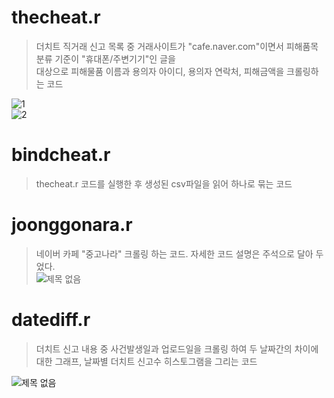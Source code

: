 # thecheat.r
> 더치트 직거래 신고 목록 중 거래사이트가 "cafe.naver.com"이면서 피해품목 분류 기준이 "휴대폰/주변기기"인 글을  
> 대상으로 피해물품 이름과 용의자 아이디, 용의자 연락처, 피해금액을 크롤링하는 코드  

![1](https://user-images.githubusercontent.com/49008642/59332331-ec111580-8d30-11e9-8625-dff7aa241dd4.png)  
![2](https://user-images.githubusercontent.com/49008642/59332317-e74c6180-8d30-11e9-964d-fc00e2b241fa.png)  


# bindcheat.r
> thecheat.r 코드를 실행한 후 생성된 csv파일을 읽어 하나로 묶는 코드

# joonggonara.r
> 네이버 카페 "중고나라" 크롤링 하는 코드. 자세한 코드 설명은 주석으로 달아 두었다.  
![제목 없음](https://user-images.githubusercontent.com/49008642/59344012-13bfa800-8d48-11e9-98e2-a1461907010f.png)


# datediff.r
> 더치트 신고 내용 중 사건발생일과 업로드일을 크롤링 하여 두 날짜간의 차이에 대한 그래프, 날짜별 더치트 신고수 히스토그램을 그리는 코드  

![제목 없음](https://user-images.githubusercontent.com/49008642/59343700-651b6780-8d47-11e9-825f-c6fe770c9a3f.png)

